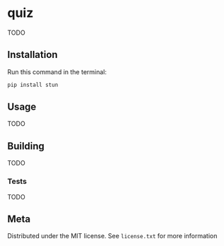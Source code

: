 # quiz

TODO

## Installation

Run this command in the terminal:

```sh
pip install stun
```

## Usage

TODO

## Building

TODO

### Tests

TODO

## Meta

Distributed under the MIT license. See ``license.txt`` for more information